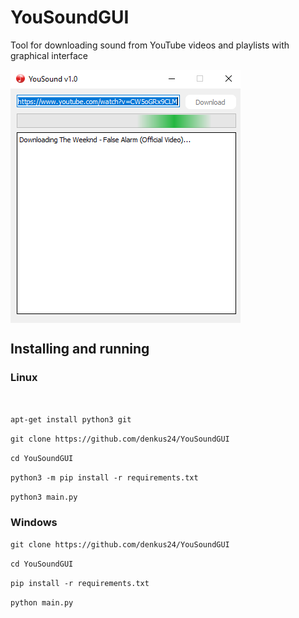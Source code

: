 # YouSoundGUI
Tool for downloading sound from YouTube videos and playlists with graphical interface

<img src=https://github.com/denkus24/YouSoundGUI/blob/main/screen.png align="center" />

## Installing and running

### Linux

<br>

```apt-get install python3 git```
<br>

```git clone https://github.com/denkus24/YouSoundGUI```
<br>

```cd YouSoundGUI```
<br>

```python3 -m pip install -r requirements.txt```
<br>

```python3 main.py```
<br>

### Windows


```git clone https://github.com/denkus24/YouSoundGUI```
<br>

```cd YouSoundGUI```
<br>

```pip install -r requirements.txt```
<br>

```python main.py```
